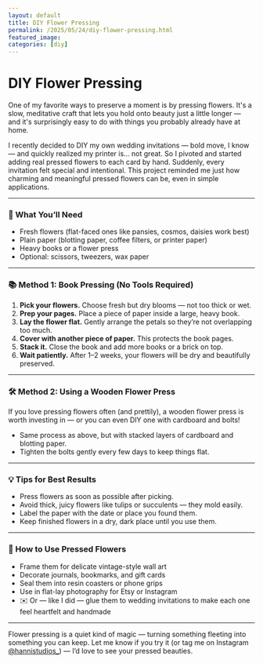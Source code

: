 ```yaml
---
layout: default
title: DIY Flower Pressing
permalink: /2025/05/24/diy-flower-pressing.html
featured_image: 
categories: [diy]
---
```


# DIY Flower Pressing

One of my favorite ways to preserve a moment is by pressing flowers. It's a slow, meditative craft that lets you hold onto beauty just a little longer — and it's surprisingly easy to do with things you probably already have at home.

I recently decided to DIY my own wedding invitations — bold move, I know — and quickly realized my printer is... not great. So I pivoted and started adding real pressed flowers to each card by hand. Suddenly, every invitation felt special and intentional. This project reminded me just how charming and meaningful pressed flowers can be, even in simple applications.

---

### 🌼 What You’ll Need

- Fresh flowers (flat-faced ones like pansies, cosmos, daisies work best)
- Plain paper (blotting paper, coffee filters, or printer paper)
- Heavy books or a flower press
- Optional: scissors, tweezers, wax paper

---

### 📚 Method 1: Book Pressing (No Tools Required)

1. **Pick your flowers.** Choose fresh but dry blooms — not too thick or wet.
2. **Prep your pages.** Place a piece of paper inside a large, heavy book.
3. **Lay the flower flat.** Gently arrange the petals so they’re not overlapping too much.
4. **Cover with another piece of paper.** This protects the book pages.
5. **Stack it.** Close the book and add more books or a brick on top.
6. **Wait patiently.** After 1–2 weeks, your flowers will be dry and beautifully preserved.

---

### 🛠️ Method 2: Using a Wooden Flower Press

If you love pressing flowers often (and prettily), a wooden flower press is worth investing in — or you can even DIY one with cardboard and bolts!

- Same process as above, but with stacked layers of cardboard and blotting paper.
- Tighten the bolts gently every few days to keep things flat.

---

### 💡 Tips for Best Results

- Press flowers as soon as possible after picking.
- Avoid thick, juicy flowers like tulips or succulents — they mold easily.
- Label the paper with the date or place you found them.
- Keep finished flowers in a dry, dark place until you use them.

---

### 🎨 How to Use Pressed Flowers

- Frame them for delicate vintage-style wall art
- Decorate journals, bookmarks, and gift cards
- Seal them into resin coasters or phone grips
- Use in flat-lay photography for Etsy or Instagram
- ✉️ Or — like I did — glue them to wedding invitations to make each one feel heartfelt and handmade

---

Flower pressing is a quiet kind of magic — turning something fleeting into something you can keep. Let me know if you try it (or tag me on Instagram [@hannistudios_](https://instagram.com/hannistudios_)) — I’d love to see your pressed beauties.
